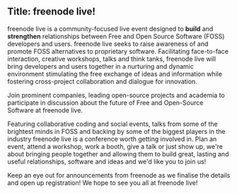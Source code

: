 Title: freenode live!
---
freenode live is a community-focused live event designed to **build** and **strengthen** relationships between Free and Open Source Software (FOSS) developers and users. freenode live seeks to raise awareness of and promote FOSS alternatives to proprietary software. Facilitating face-to-face interaction, creative workshops, talks and think tanks, freenode live will bring developers and users together in a nurturing and dynamic environment stimulating the free exchange of ideas and information while fostering cross-project collaboration and dialogue for innovation. 

Join prominent companies, leading open-source projects and academia to participate in discussion about the future of Free and Open-Source Software at freenode live.

Featuring collaborative coding and social events, talks from some of the brightest minds in FOSS and backing by some of the biggest players in the industry freenode live is a conference worth getting involved in. Plan an event, attend a workshop, work a booth, give a talk or just show up, we're about bringing people together and allowing them to build great, lasting and useful relationships, software and ideas and we'd like you to join us! 

Keep an eye out for announcements from freenode as we finalise the details and open up registration! We hope to see you all at freenode live!
